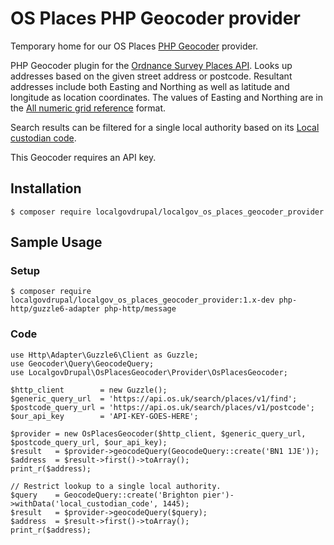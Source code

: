 # OS Places PHP Geocoder provider
Temporary home for our OS Places [PHP Geocoder](https://geocoder-php.org/) provider.

PHP Geocoder plugin for the [Ordnance Survey Places API](https://osdatahub.os.uk/docs/places/overview).  Looks up addresses based on the given street address or postcode.  Resultant addresses include both Easting and Northing as well as latitude and longitude as location coordinates.  The values of Easting and Northing are in the [All numeric grid reference](https://en.wikipedia.org/wiki/Ordnance_Survey_National_Grid#All-numeric_grid_references) format.

Search results can be filtered for a single local authority based on its [Local custodian code](https://www.ordnancesurvey.co.uk/documents/product-support/support/addressbase-local-custodian-codes.zip).

This Geocoder requires an API key.

## Installation
```
$ composer require localgovdrupal/localgov_os_places_geocoder_provider
```

## Sample Usage
### Setup
```
$ composer require localgovdrupal/localgov_os_places_geocoder_provider:1.x-dev php-http/guzzle6-adapter php-http/message
```

### Code
```
use Http\Adapter\Guzzle6\Client as Guzzle;
use Geocoder\Query\GeocodeQuery;
use LocalgovDrupal\OsPlacesGeocoder\Provider\OsPlacesGeocoder;

$http_client        = new Guzzle();
$generic_query_url  = 'https://api.os.uk/search/places/v1/find';
$postcode_query_url = 'https://api.os.uk/search/places/v1/postcode';
$our_api_key        = 'API-KEY-GOES-HERE';

$provider = new OsPlacesGeocoder($http_client, $generic_query_url, $postcode_query_url, $our_api_key);
$result   = $provider->geocodeQuery(GeocodeQuery::create('BN1 1JE'));
$address  = $result->first()->toArray();
print_r($address);

// Restrict lookup to a single local authority.
$query    = GeocodeQuery::create('Brighton pier')->withData('local_custodian_code', 1445);
$result   = $provider->geocodeQuery($query);
$address  = $result->first()->toArray();
print_r($address);
```
